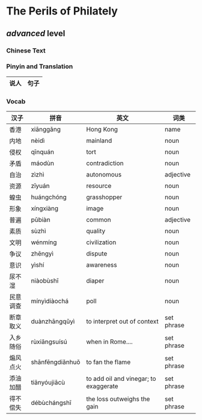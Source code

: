 # The Perils of Philately
## *advanced* level

### Chinese Text


### Pinyin and Translation
|说人|句子|
|----|----|
### Vocab
|汉子|拼音|英文|词类|
|----|----|----|----|
|香港|xiānggǎng|Hong Kong|name|
|内地|nèidì|mainland|noun|
|侵权|qīnquán|tort|noun|
|矛盾|máodùn|contradiction|noun|
|自治|zìzhì|autonomous|adjective|
|资源|zīyuán|resource|noun|
|蝗虫|huángchóng|grasshopper|noun|
|形象|xíngxiàng|image|noun|
|普遍|pǔbiàn|common|adjective|
|素质|sùzhì|quality|noun|
|文明|wénmíng|civilization|noun|
|争议|zhēngyì|dispute|noun|
|意识|yìshí|awareness|noun|
|尿不湿|niàobùshī|diaper|noun|
|民意调查|mínyìdiàochá|poll|noun|
|断章取义|duànzhāngqǔyì|to interpret out of context|set phrase|
|入乡随俗|rùxiāngsuísú|when in Rome....|set phrase|
|煽风点火|shānfēngdiǎnhuǒ|to fan the flame|set phrase|
|添油加醋|tiānyóujiācù|to add oil and vinegar; to exaggerate|set phrase|
|得不偿失|débùchángshī|the loss outweighs the gain|set phrase|